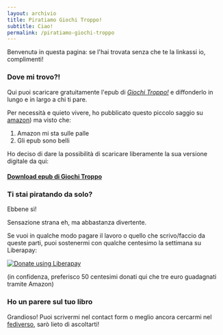 ```yaml
---
layout: archivio
title: Piratiamo Giochi Troppo!
subtitle: Ciao!
permalink: /piratiamo-giochi-troppo
---
```


Benvenutə in questa pagina: se l'hai trovata senza che te la linkassi io, complimenti!

### Dove mi trovo?!

Qui puoi scaricare gratuitamente l'epub di [_Giochi Troppo!_](/projects/giochi-troppo) e diffonderlo in lungo e in largo a chi ti pare.

Per necessità e quieto vivere, ho pubblicato questo piccolo saggio su [amazon](https://www.amazon.it/dp/B0B9LNVLCH)) ma visto che: 

1. Amazon mi sta sulle palle
2. Gli epub sono belli

Ho deciso di dare la possibilità di scaricare liberamente la sua versione digitale da qui:

#### [Download epub di Giochi Troppo](https://gitlab.com/xabaras/epub/-/raw/main/giochi-troppo.epub?ref_type=heads)

### Ti stai piratando da solo?

Ebbene sì! 

Sensazione strana eh, ma abbastanza divertente.

Se vuoi in qualche modo pagare il lavoro o quello che scrivo/faccio da queste parti, puoi sostenermi con qualche centesimo la settimana su Liberapay: 

<script src="https://liberapay.com/Xabacadabra/widgets/button.js"></script>
<noscript><a href="https://liberapay.com/Xabacadabra/donate"><img alt="Donate using Liberapay" src="https://liberapay.com/assets/widgets/donate.svg"></a></noscript>

(in confidenza, preferisco 50 centesimi donati qui che tre euro guadagnati tramite Amazon)

### Ho un parere sul tuo libro

Grandioso! Puoi scrivermi nel contact form o meglio ancora cercarmi nel [fediverso](https://livellosegreto.it/@xabacadabra), sarò lieto di ascoltarti!